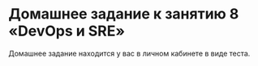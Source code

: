 # Домашнее задание к занятию 8 «DevOps и SRE»

Домашнее задание находится у вас в личном кабинете в виде теста.

